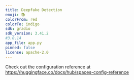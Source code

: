 ```yaml
---
title: Deepfake Detection
emoji: 📚
colorFrom: red
colorTo: indigo
sdk: gradio
sdk_version: 3.41.2
#3.0.14
app_file: app.py
pinned: false
license: apache-2.0
---
```


Check out the configuration reference at https://huggingface.co/docs/hub/spaces-config-reference
